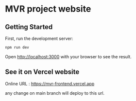 # MVR project website

## Getting Started

First, run the development server:

```bash
npm run dev
```

Open [http://localhost:3000](http://localhost:3000) with your browser to see the result.

## See it on Vercel website

Online URL : https://mvr-frontend.vercel.app

any change on main branch will deploy to this url.
